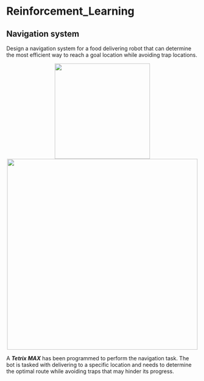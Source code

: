 # Reinforcement_Learning


## Navigation system
Design a navigation system for a food delivering robot that can determine the most efficient way to reach a goal location while avoiding trap locations.

<p align="center" >
<img src="https://user-images.githubusercontent.com/90817926/229552813-a3f7d9a2-860f-44e0-bc4a-d2d71591334a.png" width="250" />
<img src="https://user-images.githubusercontent.com/90817926/229553971-511dfc04-fafc-422a-b330-4b270cab8eba.png" width="500"/>
</P>

A ***Tetrix MAX*** has been programmed to perform the navigation task. The bot is tasked with delivering to a specific location and needs to determine the optimal route while avoiding traps that may hinder its progress.



